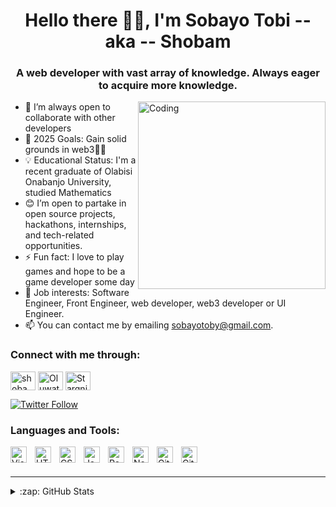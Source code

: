 <h1 align="center"> Hello there 👋🏽, I'm Sobayo Tobi -- aka -- Shobam</h1>


<h3 align="center">A web developer with vast array of knowledge. Always eager to acquire more knowledge.</h3>

<img align= "right" alt="Coding" width="300" src="https://cdn.dribbble.com/users/1162077/screenshots/3848914/media/320984a9ca58b3c73274c9259ecf6de8.gif">

- 👯 I’m always open to collaborate with other developers
- 🥅 2025 Goals: Gain solid grounds in web3🚀😁
- 💡 Educational Status: I'm a recent graduate of Olabisi Onabanjo University, studied Mathematics
- 😊 I’m open to partake in open source projects, hackathons, internships, and tech-related opportunities.
- ⚡ Fun fact: I love to play games and hope to be a game developer some day
- 💼 Job interests: Software Engineer, Front Engineer, web developer, web3 developer or UI Engineer.
- 📫 You can contact me by emailing sobayotoby@gmail.com.

### Connect with me through:


<p align="left">
<a href="https://twitter.com/Shobam_dev" target="blank"><img align="center" src="https://raw.githubusercontent.com/rahuldkjain/github-profile-readme-generator/master/src/images/icons/Social/twitter.svg" alt="shobam" height="30" width="40" /></a>
<a href="https://linkedin.com/in/Shobam" target="blank"><img align="center" src="https://raw.githubusercontent.com/rahuldkjain/github-profile-readme-generator/master/src/images/icons/Social/linked-in-alt.svg" alt="Oluwatobiloba Amoo-Sobayo" height="30" width="40" /></a>
<a href="https://www.instagram.com/shobam__/" target="blank"><img align="center" src="https://raw.githubusercontent.com/rahuldkjain/github-profile-readme-generator/master/src/images/icons/Social/instagram.svg" alt="Stargnite" height="30" width="40" /></a>
</p>

[![Twitter Follow](https://img.shields.io/twitter/follow/TobiSobayo1?color=1DA1F2&logo=twitter&style=for-the-badge)](https://twitter.com/Shobam_dev)

### Languages and Tools:

<img align="left" alt="Visual Studio Code" width="26px" src="https://cdn.jsdelivr.net/gh/devicons/devicon/icons/vscode/vscode-original.svg" style="padding-right:10px;" />

<img align="left" alt="HTML5" width="26px" src="https://cdn.jsdelivr.net/gh/devicons/devicon/icons/html5/html5-original.svg" style="padding-right:10px;" />

<img align="left" alt="CSS3" width="26px" src="https://cdn.jsdelivr.net/gh/devicons/devicon/icons/css3/css3-original.svg" style="padding-right:10px;" />

<img align="left" alt="JavaScript" width="26px" src="https://cdn.jsdelivr.net/gh/devicons/devicon/icons/javascript/javascript-original.svg" style="padding-right:10px;" />

<img align="left" alt="React" width="26px" src="https://cdn.jsdelivr.net/gh/devicons/devicon/icons/react/react-original.svg" style="padding-right:10px;" />

<img align="left" alt="Node.js" width="26px" src="https://cdn.jsdelivr.net/gh/devicons/devicon/icons/nodejs/nodejs-original.svg" style="padding-right:10px;" />

<img align="left" alt="Git" width="26px" src="https://cdn.jsdelivr.net/gh/devicons/devicon/icons/git/git-original.svg" style="padding-right:10px;" />

[<img align="left" alt="GitHub" width="26px" src="https://user-images.githubusercontent.com/3369400/139447912-e0f43f33-6d9f-45f8-be46-2df5bbc91289.png" style="padding-right:10px;" />](https://www.youtube.com/playlist?list=PLkwxH9e_vrAJ0WbEsFA9W3I1W-g_BTsbt#gh-dark-mode-only)


<br />
<br />

---

<details>
  <summary>:zap: GitHub Stats</summary>

[![Shobam's GitHub stats](https://github-readme-stats.vercel.app/api?username=Stargnite&show_icons=true&theme=radical)](https://github.com/Stargnite/github-readme-stats)

</details>
